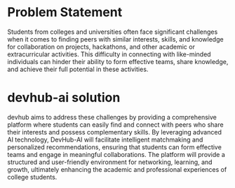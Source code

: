 # Problem Statement

Students from colleges and universities often face significant challenges when it comes to finding peers with similar interests, skills, and knowledge for collaboration on projects, hackathons, and other academic or extracurricular activities. This difficulty in connecting with like-minded individuals can hinder their ability to form effective teams, share knowledge, and achieve their full potential in these activities.

# devhub-ai solution

devhub aims to address these challenges by providing a comprehensive platform where students can easily find and connect with peers who share their interests and possess complementary skills. By leveraging advanced AI technology, DevHub-AI will facilitate intelligent matchmaking and personalized recommendations, ensuring that students can form effective teams and engage in meaningful collaborations. The platform will provide a structured and user-friendly environment for networking, learning, and growth, ultimately enhancing the academic and professional experiences of college students.
